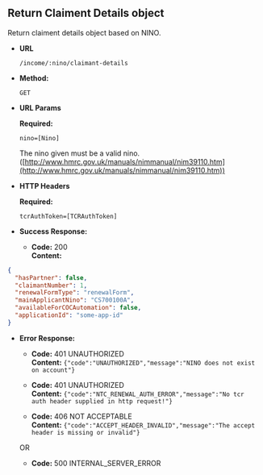 Return Claiment Details object
----
  Return claiment details object based on NINO.

* **URL**

  `/income/:nino/claimant-details`

* **Method:**
  
  `GET`
  
*  **URL Params**

   **Required:**
 
   `nino=[Nino]`
   
   The nino given must be a valid nino. ([http://www.hmrc.gov.uk/manuals/nimmanual/nim39110.htm](http://www.hmrc.gov.uk/manuals/nimmanual/nim39110.htm))

*  **HTTP Headers**

   **Required:**
 
   `tcrAuthToken=[TCRAuthToken]`

* **Success Response:**

  * **Code:** 200 <br />
    **Content:**

```json
{
  "hasPartner": false,
  "claimantNumber": 1,
  "renewalFormType": "renewalForm",
  "mainApplicantNino": "CS700100A",
  "availableForCOCAutomation": false,
  "applicationId": "some-app-id"
}
```

* **Error Response:**


  * **Code:** 401 UNAUTHORIZED <br />
    **Content:** `{"code":"UNAUTHORIZED","message":"NINO does not exist on account"}`

  * **Code:** 401 UNAUTHORIZED <br />
    **Content:** `{"code":"NTC_RENEWAL_AUTH_ERROR","message":"No tcr auth header supplied in http request!"}`

  * **Code:** 406 NOT ACCEPTABLE <br />
    **Content:** `{"code":"ACCEPT_HEADER_INVALID","message":"The accept header is missing or invalid"}`

  OR

  * **Code:** 500 INTERNAL_SERVER_ERROR <br />


